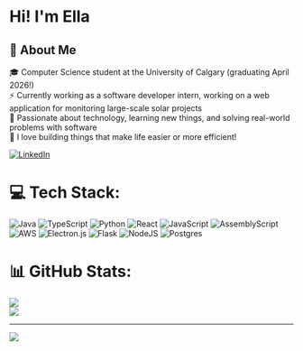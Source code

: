 # Hi! I'm Ella
## 💫 About Me
 🎓 Computer Science student at the University of Calgary (graduating April 2026!)  <br>⚡️ Currently working as a software developer intern, working on a web application for monitoring large-scale solar projects <br>🚀 Passionate about technology, learning new things, and solving real-world problems with software <br>💫 I love building things that make life easier or more efficient! 

[![LinkedIn](https://img.shields.io/badge/LinkedIn-%230077B5.svg?logo=linkedin&logoColor=white)](www.linkedin.com/in/ella-tomlinson25) 

# 💻 Tech Stack:
![Java](https://img.shields.io/badge/java-%23ED8B00.svg?style=for-the-badge&logo=openjdk&logoColor=white) ![TypeScript](https://img.shields.io/badge/typescript-%23007ACC.svg?style=for-the-badge&logo=typescript&logoColor=white) ![Python](https://img.shields.io/badge/python-3670A0?style=for-the-badge&logo=python&logoColor=ffdd54) ![React](https://img.shields.io/badge/react-%2320232a.svg?style=for-the-badge&logo=react&logoColor=%2361DAFB) ![JavaScript](https://img.shields.io/badge/javascript-%23323330.svg?style=for-the-badge&logo=javascript&logoColor=%23F7DF1E) ![AssemblyScript](https://img.shields.io/badge/assembly%20script-%23000000.svg?style=for-the-badge&logo=assemblyscript&logoColor=white)     ![AWS](https://img.shields.io/badge/AWS-%23FF9900.svg?style=for-the-badge&logo=amazon-aws&logoColor=white) ![Electron.js](https://img.shields.io/badge/Electron-191970?style=for-the-badge&logo=Electron&logoColor=white) ![Flask](https://img.shields.io/badge/flask-%23000.svg?style=for-the-badge&logo=flask&logoColor=white) ![NodeJS](https://img.shields.io/badge/node.js-6DA55F?style=for-the-badge&logo=node.js&logoColor=white) ![Postgres](https://img.shields.io/badge/postgres-%23316192.svg?style=for-the-badge&logo=postgresql&logoColor=white)
# 📊 GitHub Stats:
![](https://github-readme-stats.vercel.app/api/top-langs/?username=ellatomlinson&theme=dark&hide_border=false&include_all_commits=true&count_private=true&layout=compact)<br/>
![](https://nirzak-streak-stats.vercel.app/?user=ellatomlinson&theme=dark&hide_border=false)<br/>

---
[![](https://visitcount.itsvg.in/api?id=ellatomlinson&icon=0&color=0)](https://visitcount.itsvg.in)

<!-- Proudly created with GPRM ( https://gprm.itsvg.in ) -->

